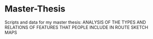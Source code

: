 # Master-Thesis
Scripts and data for my master thesis: ANALYSIS OF THE TYPES AND RELATIONS OF FEATURES THAT PEOPLE INCLUDE IN ROUTE SKETCH MAPS
